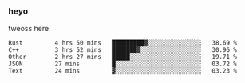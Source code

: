 ### heyo
tweoss here

<!--START_SECTION:waka-->

```text
Rust         4 hrs 50 mins   █████████▓░░░░░░░░░░░░░░░   38.69 %
C++          3 hrs 52 mins   ███████▓░░░░░░░░░░░░░░░░░   30.96 %
Other        2 hrs 27 mins   █████░░░░░░░░░░░░░░░░░░░░   19.71 %
JSON         27 mins         █░░░░░░░░░░░░░░░░░░░░░░░░   03.72 %
Text         24 mins         ▓░░░░░░░░░░░░░░░░░░░░░░░░   03.23 %
```

<!--END_SECTION:waka-->

<!--
**Tweoss/tweoss** is a ✨ _special_ ✨ repository because its `README.md` (this file) appears on your GitHub profile.

Here are some ideas to get you started:

- 🔭 I’m currently working on ...
- 🌱 I’m currently learning ...
- 👯 I’m looking to collaborate on ...
- 🤔 I’m looking for help with ...
- 💬 Ask me about ...
- 📫 How to reach me: ...
- 😄 Pronouns: ...
- ⚡ Fun fact: ...
-->
